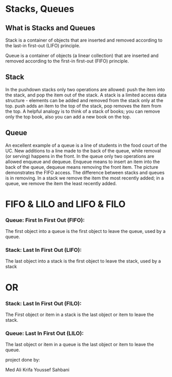 # Stacks, Queues

## What is Stacks and Queues 

Stack is a container of objects that are inserted and removed according to the last-in first-out (LIFO) principle.

Queue is a container of objects (a linear collection) that are inserted and removed according to the first-in first-out (FIFO) principle.



## Stack

 In the pushdown stacks only two operations are allowed: push the item into the stack, and pop the item out of the stack. A stack is a limited access data structure - elements can be added and removed from the stack only at the top. push adds an item to the top of the stack, pop removes the item from the top. A helpful analogy is to think of a stack of books; you can remove only the top book, also you can add a new book on the top.

## Queue 

An excellent example of a queue is a line of students in the food court of the UC. New additions to a line made to the back of the queue, while removal (or serving) happens in the front. In the queue only two operations are allowed enqueue and dequeue. Enqueue means to insert an item into the back of the queue, dequeue means removing the front item. The picture demonstrates the FIFO access. The difference between stacks and queues is in removing. In a stack we remove the item the most recently added; in a queue, we remove the item the least recently added. 



# FIFO & LILO and LIFO & FILO


### Queue: First In First Out (FIFO):
 The first object into a queue is the first object to leave the queue, used by a queue.

### Stack: Last In First Out (LIFO):
 The last object into a stack is the first object to leave the stack, used by a stack

# OR

### Stack: Last In First Out (FILO):
 The First object or item in a stack is the last object or item to leave the stack.

### Queue: Last In First Out (LILO):
 The last object or item in a queue is the last object or item to leave the queue.








project done by:

Med Ali Krifa
Youssef Sahbani

